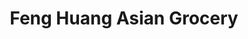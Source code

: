 ---
title: "Feng Huang Asian Grocery"
url: /colchester/feng-huang-asian-grocery/
shop: supermarket
---